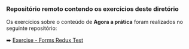 ### Repositório remoto contendo os exercícios deste diretório

Os exercícios sobre o conteúdo de  **Agora a prática** foram realizados no seguinte repositório:

:arrow_right: [Exercise - Forms Redux Test](https://github.com/tiagordebarros/exercise-forms-redux-test)